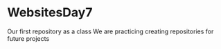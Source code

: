 # WebsitesDay7
Our first repository as a class
We are practicing creating repositories for future projects
